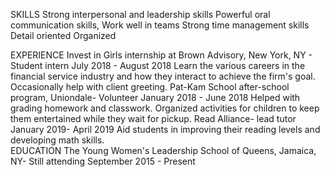  SKILLS
Strong interpersonal and leadership skills
Powerful oral communication skills, 
Work well in teams 
Strong time management skills
Detail oriented 
Organized 

EXPERIENCE
Invest in Girls internship at Brown Advisory, New York, NY - Student intern                                                                                                           July 2018 - August 2018
Learn the various careers in the financial service industry and how they interact to achieve the firm's goal.
Occasionally help with client greeting. 
Pat-Kam School after-school program, Uniondale- Volunteer
January 2018 - June 2018
Helped with grading homework and classwork.
Organized activities for children to keep them entertained while they wait for pickup. 
Read Alliance- lead tutor
January 2019- April 2019
Aid students in improving their reading levels and developing math skills. 	                    
EDUCATION
The Young Women's Leadership School of Queens, Jamaica, NY- Still attending 
September 2015 - Present

